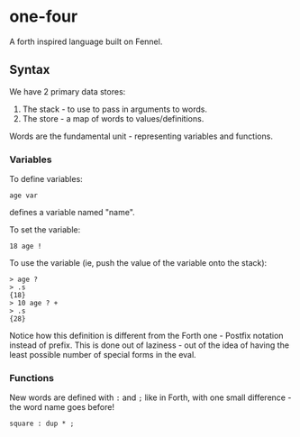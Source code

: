 # one-four

A forth inspired language built on Fennel.

## Syntax

We have 2 primary data stores:
1. The stack - to use to pass in arguments to words.
2. The store - a map of words to values/definitions.

Words are the fundamental unit - representing variables and functions.

### Variables

To define variables:
```
age var
```
defines a variable named "name".

To set the variable:
```
18 age !
```

To use the variable (ie, push the value of the variable onto the stack):
```
> age ?
> .s
{18}
> 10 age ? +
> .s
{28}
```

Notice how this definition is different from the Forth one - Postfix notation instead of prefix. This is done out of laziness - out of the idea of having the least possible number of special forms in the eval.

### Functions

New words are defined with `:` and `;` like in Forth, with one small difference - the word name goes before!

```
square : dup * ;
```
